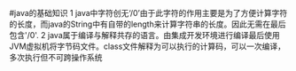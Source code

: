 #java的基础知识
1  java中字符创无‘/0’由于此字符的作用主要是为了方便计算字符的长度，而java的String中有自带的length来计算字符串的长度。因此无需在最后包含'/0'.
2  java属于编译与解释共存的语言。由集成开发环境进行编译最后使用JVM虚拟机将字节码文件。class文件解释为可以执行的计算码，可以一次编译，多次执行但不可跨操作系统
